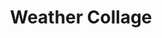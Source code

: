 ---
layout: card
category: [made, digital]
image: /img/made/weathercollage.jpg
img_class: round-corners
title: Weather Collage
homepage: http://weathercollage.com
---